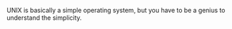 UNIX is basically a simple operating system, but you have to be a genius to understand the simplicity.
